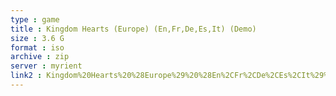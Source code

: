 ```yaml
---
type : game
title : Kingdom Hearts (Europe) (En,Fr,De,Es,It) (Demo)
size : 3.6 G
format : iso
archive : zip
server : myrient
link2 : Kingdom%20Hearts%20%28Europe%29%20%28En%2CFr%2CDe%2CEs%2CIt%29%20%28Demo%29
---
```

